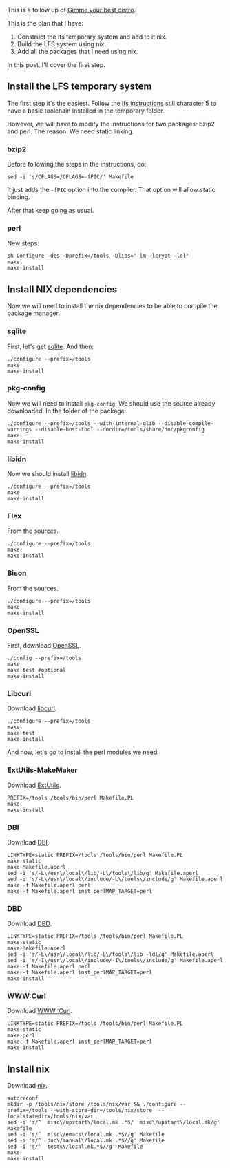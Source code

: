 This is a follow up of [Gimme your best distro](https://agustincb.github.io/post/588e19a137973700128fbd67).

This is the plan that I have:

1. Construct the lfs temporary system and add to it nix.
2. Build the LFS system using nix.
3. Add all the packages that I need using nix.

In this post, I'll cover the first step.

## Install the LFS temporary system

The first step it's the easiest. Follow the [lfs instructions](http://www.linuxfromscratch.org/lfs/view/stable-systemd/index.html) still character 5 to have a basic toolchain installed in the temporary folder.

However, we will have to modify the instructions for two packages: bzip2 and perl. The reason: We need static linking.

### bzip2

Before following the steps in the instructions, do:

```
sed -i 's/CFLAGS=/CFLAGS=-fPIC/' Makefile
```

It just adds the `-fPIC` option into the compiler. That option will allow static binding.

After that keep going as usual.

### perl

New steps:

```
sh Configure -des -Dprefix=/tools -Dlibs='-lm -lcrypt -ldl'
make
make install
```

## Install NIX dependencies

Now we will need to install the nix dependencies to be able to compile the package manager. 

### sqlite

First, let's get [sqlite](https://www.sqlite.org/2016/sqlite-autoconf-3150200.tar.gz). And then:

```
./configure --prefix=/tools
make
make install
```

### pkg-config

Now we will need to install `pkg-config`. We should use the source already downloaded. In the folder of the package:

```
./configure --prefix=/tools --with-internal-glib --disable-compile-warnings --disable-host-tool --docdir=/tools/share/doc/pkgconfig
make
make install
```

### libidn

Now we should install [libidn](ftp://alpha.gnu.org/pub/gnu/libidn/libidn2-0.9.tar.gz).

```
./configure --prefix=/tools
make
make install
```

### Flex

From the sources.

```
./configure --prefix=/tools
make
make install
```

### Bison

From the sources.

```
./configure --prefix=/tools
make
make install
```

### OpenSSL

First, download [OpenSSL](https://github.com/openssl/openssl/archive/OpenSSL_1_1_0c.tar.gz).

```
./config --prefix=/tools
make
make test #optional
make install
```

### Libcurl

Download [libcurl](https://curl.haxx.se/download/curl-7.50.1.tar.gz).

```
./configure --prefix=/tools
make
make test
make install
```

And now, let's go to install the perl modules we need:

### ExtUtils-MakeMaker

Download [ExtUtils](https://cpan.metacpan.org/authors/id/B/BI/BINGOS/ExtUtils-MakeMaker-7.24.tar.gz). 

```
PREFIX=/tools /tools/bin/perl Makefile.PL
make
make install
```

### DBI

Download [DBI](https://cpan.metacpan.org/authors/id/T/TI/TIMB/DBI-1.636.tar.gz).

```
LINKTYPE=static PREFIX=/tools /tools/bin/perl Makefile.PL
make static
make Makefile.aperl
sed -i 's/-L\/usr\/local\/lib/-L\/tools\/lib/g' Makefile.aperl
sed -i 's/-L\/usr\/local\/include/-L\/tools\/include/g' Makefile.aperl
make -f Makefile.aperl perl
make -f Makefile.aperl inst_perlMAP_TARGET=perl
```

### DBD

Download [DBD](https://cpan.metacpan.org/authors/id/I/IS/ISHIGAKI/DBD-SQLite-1.54.tar.gz).

```
LINKTYPE=static PREFIX=/tools /tools/bin/perl Makefile.PL
make static
make Makefile.aperl
sed -i 's/-L\/usr\/local\/lib/-L\/tools\/lib -ldl/g' Makefile.aperl
sed -i 's/-I\/usr\/local\/include/-I\/tools\/include/g' Makefile.aperl
make -f Makefile.aperl perl
make -f Makefile.aperl inst_perlMAP_TARGET=perl
make install
```

### WWW:Curl

Download [WWW::Curl](https://cpan.metacpan.org/authors/id/S/SZ/SZBALINT/WWW-Curl-4.17.tar.gz).

```
LINKTYPE=static PREFIX=/tools /tools/bin/perl Makefile.PL
make static
make perl
make -f Makefile.aperl inst_perlMAP_TARGET=perl
make install
```

## Install nix

Download [nix](https://github.com/NixOS/nix/archive/1.11.4.tar.gz).

```
autoreconf
mkdir -p /tools/nix/store /tools/nix/var && ./configure --prefix=/tools --with-store-dir=/tools/nix/store  --localstatedir=/tools/nix/var
sed -i 's/^  misc\/upstart\/local.mk .*$/  misc\/upstart\/local.mk/g' Makefile
sed -i 's/^  misc\/emacs\/local.mk .*$//g' Makefile
sed -i 's/^  doc\/manual\/local.mk .*$//g' Makefile
sed -i 's/^  tests\/local.mk.*$//g' Makefile
make
make install
```
